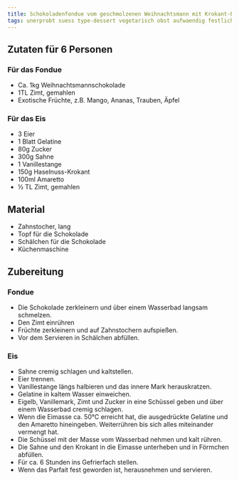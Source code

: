 ```yaml
---
title: Schokoladenfondue vom geschmolzenen Weihnachtsmann mit Krokant-Parfait und exotischen Früchten
tags: unerprobt suess type-dessert vegetarisch obst aufwaendig festlich gaeste
---
```

## Zutaten für 6 Personen
### Für das Fondue
* Ca. 1kg Weihnachtsmannschokolade
* 1TL Zimt, gemahlen
* Exotische Früchte, z.B. Mango, Ananas, Trauben, Äpfel

### Für das Eis
* 3 Eier
* 1 Blatt Gelatine
* 80g Zucker
* 300g Sahne
* 1 Vanillestange
* 150g Haselnuss-Krokant
* 100ml Amaretto
* ½ TL Zimt, gemahlen

## Material 
* Zahnstocher, lang
* Topf für die Schokolade
* Schälchen für die Schokolade
* Küchenmaschine

## Zubereitung
### Fondue
* Die Schokolade zerkleinern und über einem Wasserbad langsam schmelzen. 
* Den Zimt einrühren 
* Früchte zerkleinern und auf Zahnstochern aufspießen. 
* Vor dem Servieren in Schälchen abfüllen.

### Eis
* Sahne cremig schlagen und kaltstellen.
* Eier trennen.
* Vanillestange längs halbieren und das innere Mark herauskratzen.
* Gelatine in kaltem Wasser einweichen.
* Eigelb, Vanillemark, Zimt und Zucker in eine Schüssel geben und über einem Wasserbad cremig schlagen.
* Wenn die Eimasse ca. 50°C erreicht hat, die ausgedrückte Gelatine und den Amaretto hineingeben. Weiterrühren bis sich alles miteinander vermengt hat. 
* Die Schüssel mit der Masse vom Wasserbad nehmen und kalt rühren.
* Die Sahne und den Krokant in die Eimasse unterheben und in Förmchen abfüllen.
* Für ca. 6 Stunden ins Gefrierfach stellen.
* Wenn das Parfait fest geworden ist, herausnehmen und servieren.